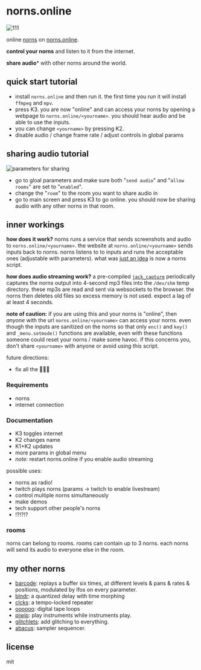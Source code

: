 # norns.online

![111](https://user-images.githubusercontent.com/6550035/99736745-c470c180-2a7b-11eb-80d4-e9b2a02167cf.png)

online [norns](https://monome.org/docs/norns/) on [norns.online](https://norns.online).

**control your norns** and listen to it from the internet. 

**share audio*** with other norns around the world.

## quick start tutorial

- install `norns.online` and then run it. the first time you run it will install `ffmpeg` and `mpv`.
- press K3. you are now "online" and can access your norns by opening a webpage to `norns.online/<yourname>`. you should hear audio and be able to use the inputs.
- you can change `<yourname>` by pressing K2.
- disable audio / change frame rate / adjust controls in global params

## sharing audio tutorial

![parameters for sharing](https://raw.githubusercontent.com/schollz/norns.online/main/static/img/audio_sharing.png)

- go to gloal parameters and make sure both "`send audio`" and "`allow rooms`" are set to "`enabled`".
- change the "`room`" to the room you want to share audio in
- go to main screen and press K3 to go online. you should now be sharing audio with any other norns in that room.

## inner workings

**how does it work?** norns runs a service that sends screenshots and audio to `norns.online/<yourname>`. the website at `norns.online/<yourname>` sends inputs back to norns. norns listens to to inputs and runs the acceptable ones (adjustable with parameters). what was [just an idea](https://llllllll.co/t/norns-online-crowdsource-your-norns/38492) is now a norns script.

**how does audio streaming work?** a pre-compiled [`jack_capture`](https://github.com/kmatheussen/jack_capture) periodically captures the norns output into 4-second mp3 files into the `/dev/shm` temp directory. these mp3s are read and sent via websockets to the browser. the norns then deletes old files so excess memory is not used. expect a lag of at least 4 seconds.

**note of caution:** if you are using this and your norns is "online", then *anyone* with the url `norns.online/<yourname>` can access your norns. even though the inputs are sanitized on the norns so that only `enc()` and `key()` and `_menu.setmode()` functions are available, even with these functions someone could reset your norns / make some havoc. if this concerns you, don't share `<yourname>` with anyone or avoid using this script.


future directions:

- fix all the 🐛🐛🐛

### Requirements

- norns 
- internet connection

### Documentation 

- K3 toggles internet
- K2 changes name
- K1+K2 updates
- more params in global menu
- _note:_ restart norns.online if you enable audio streaming

possible uses:

- norns as radio!
- twitch plays norns (params -> twitch to enable livestream)
- control multiple norns simultaneously
- make demos
- tech support other people's norns
- !?!?!?


### rooms

norns can belong to rooms. rooms can contain up to 3 norns. each norns will send its audio to everyone else in the room.

## my other norns

- [barcode](https://github.com/schollz/barcode): replays a buffer six times, at different levels & pans & rates & positions, modulated by lfos on every parameter.
- [blndr](https://github.com/schollz/blndr): a quantized delay with time morphing
- [clcks](https://github.com/schollz/clcks): a tempo-locked repeater
- [oooooo](https://github.com/schollz/oooooo): digital tape loops
- [piwip](https://github.com/schollz/piwip): play instruments while instruments play.
- [glitchlets](https://github.com/schollz/glitchlets): 
add glitching to everything.
- [abacus](https://github.com/schollz/abacus): 
sampler sequencer.

## license

mit